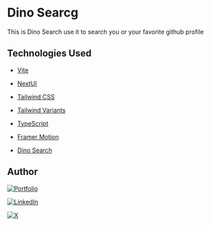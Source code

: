 # Dino Searcg

This is Dino Search use it to search you or your favorite github profile

## Technologies Used

- [Vite](https://vitejs.dev/guide/)
- [NextUI](https://nextui.org)
- [Tailwind CSS](https://tailwindcss.com)
- [Tailwind Variants](https://tailwind-variants.org)
- [TypeScript](https://www.typescriptlang.org)
- [Framer Motion](https://www.framer.com/motion)

- [Dino Search](https://dino-search.vercel.app/)

## Author

[![Portfolio](https://img.shields.io/badge/tzzjokerzzt-fff?style=for-the-badge&logo=dev.to&logoColor=white&labelColor=101010)](https://alex-buelvas.vercel.app/)

[![LinkedIn](https://img.shields.io/badge/alexis_buelvas-0077B5?style=for-the-badge&logo=linkedin&logoColor=white&labelColor=101010)](https://www.linkedin.com/in/alexis-buelvas)

[![X](https://img.shields.io/badge/TzzJokerzzT-1DA1F2?style=for-the-badge&logo=X&logoColor=white&labelColor=101010)](https://twitter.com/Alex_Buelvas92)
